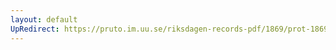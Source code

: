 ```yaml
---
layout: default
UpRedirect: https://pruto.im.uu.se/riksdagen-records-pdf/1869/prot-1869--ak--116/prot-1869--ak--116_001.pdf
---
```


